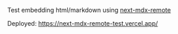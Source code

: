 Test embedding html/markdown using [next-mdx-remote](https://github.com/hashicorp/next-mdx-remote)

Deployed: https://next-mdx-remote-test.vercel.app/